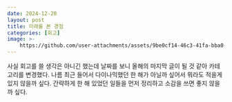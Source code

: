 ```yaml
---
date: 2024-12-20
layout: post
title: 미래를 본 경험
categories: [회고]
image: >-
    https://github.com/user-attachments/assets/9be0cf14-46c3-41fa-bba0-e0db80262f43
---
```


사실 회고를 쓸 생각은 아니긴 했는데 날짜를 보니 올해의 마지막 글이 될 것 같아 카테고리를 변경했다.
나름 최근 들어서 다이나믹했던 한 해가 아닐까 싶어서 뭐라도 적을게 있지 않을까 싶다.
간략하게 한 해 있었던 일들을 먼저 정리하고 소감을 쓰면 좋지 않을까 싶다. 
